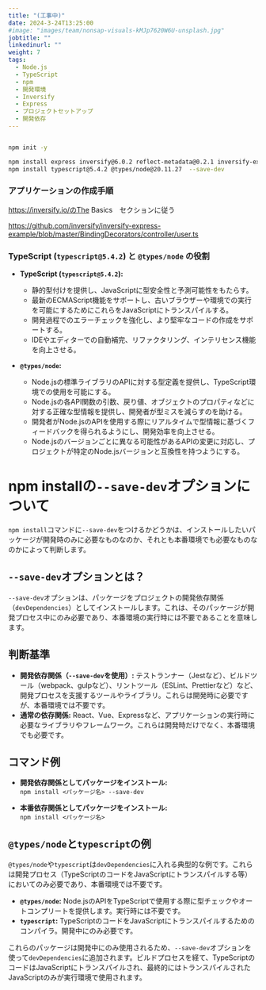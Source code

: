 ```yaml
---
title: "(工事中)"
date: 2024-3-24T13:25:00
#image: "images/team/nonsap-visuals-kMJp7620W6U-unsplash.jpg"
jobtitle: ""
linkedinurl: ""
weight: 7
tags:
  - Node.js
  - TypeScript
  - npm
  - 開発環境
  - Inversify
  - Express
  - プロジェクトセットアップ
  - 開発依存
---
```



```bash

npm init -y

npm install express inversify@6.0.2 reflect-metadata@0.2.1 inversify-express-utils@6.4.6 --save
npm install typescript@5.4.2 @types/node@20.11.27  --save-dev
```

### アプリケーションの作成手順

<https://inversify.io/のThe> Basics　セクションに従う

<https://github.com/inversify/inversify-express-example/blob/master/BindingDecorators/controller/user.ts>

### TypeScript (`typescript@5.4.2`) と `@types/node` の役割

- **TypeScript (`typescript@5.4.2`):**
  - 静的型付けを提供し、JavaScriptに型安全性と予測可能性をもたらす。
  - 最新のECMAScript機能をサポートし、古いブラウザーや環境での実行を可能にするためにこれらをJavaScriptにトランスパイルする。
  - 開発過程でのエラーチェックを強化し、より堅牢なコードの作成をサポートする。
  - IDEやエディターでの自動補完、リファクタリング、インテリセンス機能を向上させる。

- **`@types/node`:**
  - Node.jsの標準ライブラリのAPIに対する型定義を提供し、TypeScript環境での使用を可能にする。
  - Node.jsの各API関数の引数、戻り値、オブジェクトのプロパティなどに対する正確な型情報を提供し、開発者が型ミスを減らすのを助ける。
  - 開発者がNode.jsのAPIを使用する際にリアルタイムで型情報に基づくフィードバックを得られるようにし、開発効率を向上させる。
  - Node.jsのバージョンごとに異なる可能性があるAPIの変更に対応し、プロジェクトが特定のNode.jsバージョンと互換性を持つようにする。

# npm installの`--save-dev`オプションについて

`npm install`コマンドに`--save-dev`をつけるかどうかは、インストールしたいパッケージが開発時のみに必要なものなのか、それとも本番環境でも必要なものなのかによって判断します。

## `--save-dev`オプションとは？

`--save-dev`オプションは、パッケージをプロジェクトの開発依存関係（`devDependencies`）としてインストールします。これは、そのパッケージが開発プロセス中にのみ必要であり、本番環境の実行時には不要であることを意味します。

## 判断基準

- **開発依存関係（`--save-dev`を使用）:** テストランナー（Jestなど）、ビルドツール（webpack、gulpなど）、リントツール（ESLint、Prettierなど）など、開発プロセスを支援するツールやライブラリ。これらは開発時に必要ですが、本番環境では不要です。
- **通常の依存関係:** React、Vue、Expressなど、アプリケーションの実行時に必要なライブラリやフレームワーク。これらは開発時だけでなく、本番環境でも必要です。

## コマンド例

- **開発依存関係としてパッケージをインストール:**  
  `npm install <パッケージ名> --save-dev`

- **本番依存関係としてパッケージをインストール:**  
  `npm install <パッケージ名>`

## `@types/node`と`typescript`の例

`@types/node`や`typescript`は`devDependencies`に入れる典型的な例です。これらは開発プロセス（TypeScriptのコードをJavaScriptにトランスパイルする等）においてのみ必要であり、本番環境では不要です。

- **`@types/node`:** Node.jsのAPIをTypeScriptで使用する際に型チェックやオートコンプリートを提供します。実行時には不要です。
- **`typescript`:** TypeScriptのコードをJavaScriptにトランスパイルするためのコンパイラ。開発中にのみ必要です。

これらのパッケージは開発中にのみ使用されるため、`--save-dev`オプションを使って`devDependencies`に追加されます。ビルドプロセスを経て、TypeScriptのコードはJavaScriptにトランスパイルされ、最終的にはトランスパイルされたJavaScriptのみが実行環境で使用されます。
